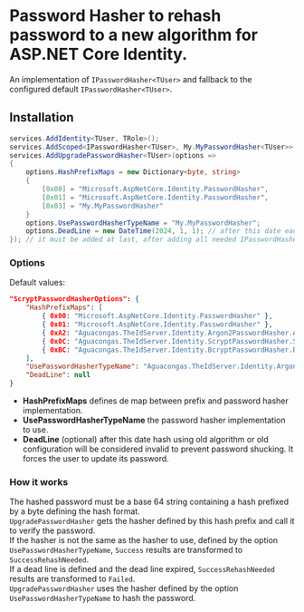 ﻿# Password Hasher to rehash password to a new algorithm for ASP.NET Core Identity.

An implementation of `IPasswordHasher<TUser>` and fallback to the configured default `IPasswordHasher<TUser>`.

## Installation

```csharp
services.AddIdentity<TUser, TRole>();
services.AddScoped<IPasswordHasher<TUser>, My.MyPasswordHasher<TUser>>();
services.AddUpgradePasswordHasher<TUser>(options => 
{
    options.HashPrefixMaps = new Dictionary<byte, string>
    {
        [0x00] = "Microsoft.AspNetCore.Identity.PasswordHasher",
        [0x01] = "Microsoft.AspNetCore.Identity.PasswordHasher",
        [0x03] = "My.MyPasswordHasher"
    }
    options.UsePasswordHasherTypeName = "My.MyPasswordHasher";
    options.DeadLine = new DateTime(2024, 1, 1); // after this date each `SuccessRehashNeeded` result will be considered as `Failed`. It forces the user to update its password.
}); // it must be added at last, after adding all needed IPasswordHasher<TUser>.
```

### Options

Default values:

``` json
"ScryptPasswordHasherOptions": {
    "HashPrefixMaps": [
        { 0x00: "Microsoft.AspNetCore.Identity.PasswordHasher" },
        { 0x01: "Microsoft.AspNetCore.Identity.PasswordHasher" },
        { 0xA2: "Aguacongas.TheIdServer.Identity.Argon2PasswordHasher.Argon2PasswordHasher" },
        { 0x0C: "Aguacongas.TheIdServer.Identity.ScryptPasswordHasher.ScryptPasswordHasher" },
        { 0xBC: "Aguacongas.TheIdServer.Identity.BcryptPasswordHasher.BcryptPasswordHasher" }
    ],
    "UsePasswordHasherTypeName": "Aguacongas.TheIdServer.Identity.Argon2PasswordHasher.Argon2PasswordHasher",
    "DeadLine": null
}
```

- **HashPrefixMaps** defines de map between prefix and password hasher implementation.
- **UsePasswordHasherTypeName** the password hasher implementation to use.
- **DeadLine** (optional) after this date hash using old algorithm or old configuration will be considered invalid to prevent password shucking. It forces the user to update its password.

### How it works

The hashed password must be a base 64 string containing a hash prefixed by a byte defining the hash format.  
`UpgradePasswordHasher` gets the hasher defined by this hash prefix and call it to verify the password.  
If the hasher is not the same as the hasher to use, defined by the option `UsePasswordHasherTypeName`, `Success` results are transformed to `SuccessRehashNeeded`.  
If a dead line is defined and the dead line expired, `SuccessRehashNeeded` results are transformed to `Failed`.  
`UpgradePasswordHasher` uses the hasher defined by the option `UsePasswordHasherTypeName` to hash the password.
